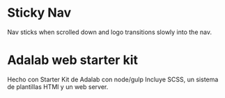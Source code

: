 # Sticky Nav
Nav sticks when scrolled down and logo transitions slowly into the nav.

# Adalab web starter kit
Hecho con Starter Kit de Adalab con node/gulp
Incluye SCSS, un sistema de plantillas HTMl y un web server.
